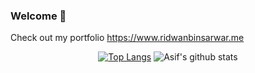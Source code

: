 ### Welcome 👋
Check out my portfolio https://www.ridwanbinsarwar.me 
<div align="center">

[![Top Langs](https://github-readme-stats.vercel.app/api/top-langs/?username=xenon-r&layout=compact&&theme=radical)](https://github.com/anuraghazra/github-readme-stats)
![Asif's github stats](https://github-readme-stats.vercel.app/api/?username=xenon-r&show_icons=true&&theme=radical)

</div

<!--
 is a ✨ _special_ ✨ repository because its `README.md` (this file) appears on your GitHub profile.

Here are some ideas to get you started:

- 🔭 I’m currently working on ...
- 🌱 I’m currently learning ...
- 👯 I’m looking to collaborate on ...
- 🤔 I’m looking for help with ...
- 💬 Ask me about ...
- 📫 How to reach me: ...
- 😄 Pronouns: ...
- ⚡ Fun fact: ...
-->
